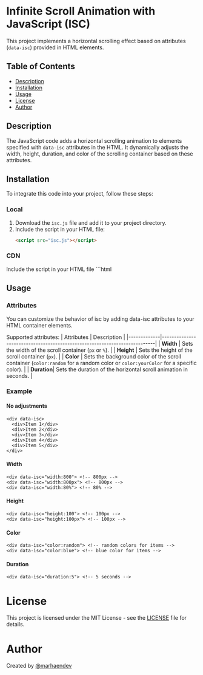 # Infinite Scroll Animation with JavaScript (ISC)

This project implements a horizontal scrolling effect based on attributes (`data-isc`) provided in HTML elements.

## Table of Contents
- [Description](#description)
- [Installation](#installation)
- [Usage](#usage)
- [License](#license)
- [Author](#author)

## Description
The JavaScript code adds a horizontal scrolling animation to elements specified with `data-isc` attributes in the HTML. It dynamically adjusts the width, height, duration, and color of the scrolling container based on these attributes.

## Installation
To integrate this code into your project, follow these steps:
### Local
1. Download the `isc.js` file and add it to your project directory.
2. Include the script in your HTML file:
   ```html
   <script src="isc.js"></script>

### CDN
Include the script in your HTML file
    ```html
   <script src="https://cdn.jsdelivr.net/gh/marhaendev/js-isc/isc.js"></script>

## Usage
### Attributes
You can customize the behavior of isc by adding data-isc attributes to your HTML container elements.

Supported attributes:
| Attributes  | Description                                                                 |
|-------------|---------------------------------------------------------------------------|
| **Width**   | Sets the width of the scroll container (`px` or `%`).                     |
| **Height**  | Sets the height of the scroll container (`px`).                           |
| **Color**   | Sets the background color of the scroll container (`color:random` for a random color or `color:yourColor` for a specific color). |
| **Duration**| Sets the duration of the horizontal scroll animation in seconds.          |


### Example
#### No adjustments
```
<div data-isc>
  <div>Item 1</div>
  <div>Item 2</div>
  <div>Item 3</div>
  <div>Item 4</div>
  <div>Item 5</div>
</div>
```
#### Width
```
<div data-isc="width:800"> <!-- 800px -->
<div data-isc="width:800px"> <!-- 800px -->
<div data-isc="width:80%"> <!-- 80% -->
```
#### Height
```
<div data-isc="height:100"> <!-- 100px -->
<div data-isc="height:100px"> <!-- 100px -->
```
#### Color
```
<div data-isc="color:random"> <!-- random colors for items -->
<div data-isc="color:blue"> <!-- blue color for items -->
```
#### Duration
```
<div data-isc="duration:5"> <!-- 5 seconds -->
```
# License
This project is licensed under the MIT License - see the [LICENSE](https://github.com/marhaendev/js-isc/tree/master?tab=MIT-1-ov-file)  file for details.

# Author
Created by [@marhaendev](https://github.com/marhaendev)

